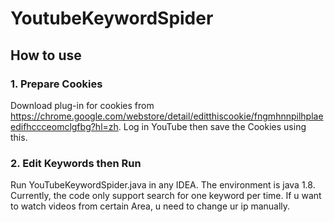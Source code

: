 # YoutubeKeywordSpider

## How to use

### 1. Prepare Cookies

Download plug-in for cookies from https://chrome.google.com/webstore/detail/editthiscookie/fngmhnnpilhplaeedifhccceomclgfbg?hl=zh. Log in YouTube then save the Cookies using this.

### 2. Edit Keywords then Run

Run YouTubeKeywordSpider.java in any IDEA. The environment is java 1.8. Currently, the code only support search for one keyword per time. If u want to watch videos from certain Area, u need to change ur ip manually.
